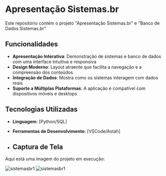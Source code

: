 # Apresentação Sistemas.br

Este repositório contém o projeto "Apresentação Sistemas.br" e "Banco de Dados Sistemas.br"

## Funcionalidades

- **Apresentação Interativa**: Demonstração de sistemas e banco de dados com uma interface intuitiva e responsiva
- **Design Moderno**: Layout atraente que facilita a navegação e a compreensão dos conteúdos
- **Integração de Dados**: Mostra como os sistemas interagem com dados reais
- **Suporte a Múltiplas Plataformas**: A aplicação é compatível com dispositivos móveis e desktops

## Tecnologias Utilizadas

- **Linguagem**: [Python/SQL]
- **Ferramentas de Desenvolvimento**: [VSCode/Astah]

- ## Captura de Tela

Aqui está uma imagem do projeto em execução:

![sistemasbr1](https://i.postimg.cc/DJcrP9kc/sistemasbr1.png)
![sistemasbr1](https://i.postimg.cc/WDL0LNsn/sistemasbr2.png)
